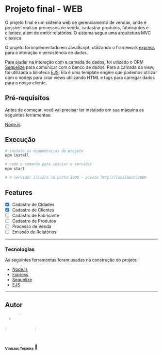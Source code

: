 # Projeto final - WEB

O projeto final é um sistema web de gerenciamento de vendas, onde é possível realizar processos de venda, cadastrar produtos, fabricantes e clientes, além de emitir relatórios. O sistema segue uma arquitetura MVC clássica

O projeto foi implementado em JavaScript, utilizando o framework [express](https://expressjs.com/pt-br/) para a interação e persistência de dados. 

Para ajudar na interação com a camada de dados, foi utlizado o ORM [Sequelize](https://sequelize.org/) para comunicar com o banco de dados. Para a camada da view, foi utilizada a bilioteca [EJS](https://ejs.co/). Ela é uma template engine que podemos utilizar com o nodejs para criar views utilizando HTML e tags para carregar dados para o nosso cliente.

## Pré-requisitos

Antes de começar, você vai precisar ter instalado em sua máquina as seguintes ferramentas:

[Node.js](https://nodejs.org/en/). 

## Execução

```bash
# instale as dependencias do projeto
npm install

# rode o comando para iniciar o servidor
npm start

# O servidor inciará na porta:3000 - acesse http://localhost:3000 
```

## Features

  - [x] Cadastro de Cidades
  - [x] Cadastro de Clientes
  - [ ] Cadastro de Fabricante
  - [ ] Cadastro de Produtos
  - [ ] Processo de Venda
  - [ ] Emissão de Relatórios

---
### Tecnologias

As seguintes ferramentas foram usadas na construção do projeto:

- [Node.js](https://nodejs.org/en/)
- [Express](https://expressjs.com/pt-br/)
- [Sequelize](https://sequelize.org/)
- [EJS](https://ejs.co/)

---

## Autor

<a href="https://github.com/ViniciusTei/">
 <img style="border-radius: 50%;" src="https://github.com/ViniciusTei.png" width="100px;" alt=""/>
 <br />
 <sub><b>Vinicius Teixeira</b></sub></a> <a href="https://github.com/ViniciusTei/" title="GitHub">🚀</a>
 <br />